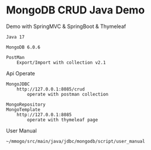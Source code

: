 # MongoDB CRUD Java Demo

Demo with SpringMVC & SpringBoot & Thymeleaf

    Java 17
    
    MongoDB 6.0.6 
    
    PostMan
        Export/Import with collection v2.1

Api Operate

    MongoJDBC
        http://127.0.0.1:8085/crud 
            operate with postman collection
    
    MongoRepository
    MongoTemplate
        http://127.0.0.1:8085
            operate with thymeleaf page


User Manual

    ~/mmogo/src/main/java/jdbc/mongodb/script/user_manual
